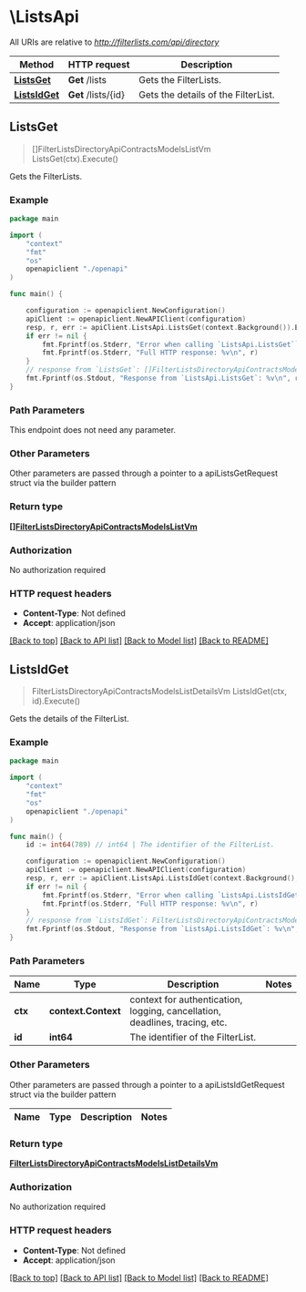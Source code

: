 # \ListsApi

All URIs are relative to *http://filterlists.com/api/directory*

Method | HTTP request | Description
------------- | ------------- | -------------
[**ListsGet**](ListsApi.md#ListsGet) | **Get** /lists | Gets the FilterLists.
[**ListsIdGet**](ListsApi.md#ListsIdGet) | **Get** /lists/{id} | Gets the details of the FilterList.



## ListsGet

> []FilterListsDirectoryApiContractsModelsListVm ListsGet(ctx).Execute()

Gets the FilterLists.

### Example

```go
package main

import (
    "context"
    "fmt"
    "os"
    openapiclient "./openapi"
)

func main() {

    configuration := openapiclient.NewConfiguration()
    apiClient := openapiclient.NewAPIClient(configuration)
    resp, r, err := apiClient.ListsApi.ListsGet(context.Background()).Execute()
    if err != nil {
        fmt.Fprintf(os.Stderr, "Error when calling `ListsApi.ListsGet``: %v\n", err)
        fmt.Fprintf(os.Stderr, "Full HTTP response: %v\n", r)
    }
    // response from `ListsGet`: []FilterListsDirectoryApiContractsModelsListVm
    fmt.Fprintf(os.Stdout, "Response from `ListsApi.ListsGet`: %v\n", resp)
}
```

### Path Parameters

This endpoint does not need any parameter.

### Other Parameters

Other parameters are passed through a pointer to a apiListsGetRequest struct via the builder pattern


### Return type

[**[]FilterListsDirectoryApiContractsModelsListVm**](FilterListsDirectoryApiContractsModelsListVm.md)

### Authorization

No authorization required

### HTTP request headers

- **Content-Type**: Not defined
- **Accept**: application/json

[[Back to top]](#) [[Back to API list]](../README.md#documentation-for-api-endpoints)
[[Back to Model list]](../README.md#documentation-for-models)
[[Back to README]](../README.md)


## ListsIdGet

> FilterListsDirectoryApiContractsModelsListDetailsVm ListsIdGet(ctx, id).Execute()

Gets the details of the FilterList.

### Example

```go
package main

import (
    "context"
    "fmt"
    "os"
    openapiclient "./openapi"
)

func main() {
    id := int64(789) // int64 | The identifier of the FilterList.

    configuration := openapiclient.NewConfiguration()
    apiClient := openapiclient.NewAPIClient(configuration)
    resp, r, err := apiClient.ListsApi.ListsIdGet(context.Background(), id).Execute()
    if err != nil {
        fmt.Fprintf(os.Stderr, "Error when calling `ListsApi.ListsIdGet``: %v\n", err)
        fmt.Fprintf(os.Stderr, "Full HTTP response: %v\n", r)
    }
    // response from `ListsIdGet`: FilterListsDirectoryApiContractsModelsListDetailsVm
    fmt.Fprintf(os.Stdout, "Response from `ListsApi.ListsIdGet`: %v\n", resp)
}
```

### Path Parameters


Name | Type | Description  | Notes
------------- | ------------- | ------------- | -------------
**ctx** | **context.Context** | context for authentication, logging, cancellation, deadlines, tracing, etc.
**id** | **int64** | The identifier of the FilterList. | 

### Other Parameters

Other parameters are passed through a pointer to a apiListsIdGetRequest struct via the builder pattern


Name | Type | Description  | Notes
------------- | ------------- | ------------- | -------------


### Return type

[**FilterListsDirectoryApiContractsModelsListDetailsVm**](FilterListsDirectoryApiContractsModelsListDetailsVm.md)

### Authorization

No authorization required

### HTTP request headers

- **Content-Type**: Not defined
- **Accept**: application/json

[[Back to top]](#) [[Back to API list]](../README.md#documentation-for-api-endpoints)
[[Back to Model list]](../README.md#documentation-for-models)
[[Back to README]](../README.md)

